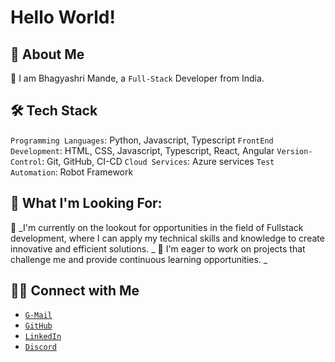 # Hello World!
## 📝 About Me
👋 I am Bhagyashri Mande, a `Full-Stack` Developer from India.  

## 🛠 Tech Stack
  `Programming Languages`: Python, Javascript, Typescript 
  `FrontEnd Development`: HTML, CSS, Javascript, Typescript, React, Angular
  `Version-Control`: Git, GitHub, CI-CD
  `Cloud Services`: Azure services
  `Test Automation`: Robot Framework
  
## 💼 What I'm Looking For:
👀 _I'm currently on the lookout for opportunities in the field of Fullstack development, where I can apply my technical skills and knowledge to create innovative and efficient solutions. _
🤝 I'm eager to work on projects that challenge me and provide continuous learning opportunities. _

##  🤝🏻 Connect with Me  
* [`G-Mail`](mailto:bhagya.mande28@gmail.com)   
* [`GitHub`](https://github.com/DevGit21)   
* [`LinkedIn`](https://www.linkedin.com/in/bhagyashri-mande-31908915/)   
* [`Discord`]( discordapp.com/users/bhagyashri_68783)    
